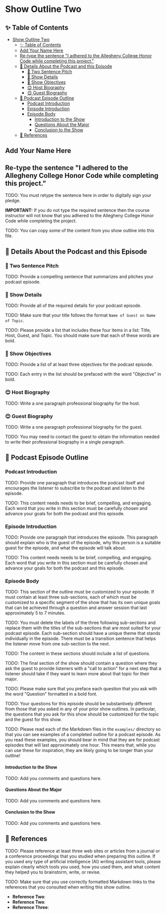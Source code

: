 # Show Outline Two

## ✨ Table of Contents

<!---toc start-->

* [Show Outline Two](#show-outline-one)
  * [✨ Table of Contents](#-table-of-contents)
  * [Add Your Name Here](#add-your-name-here)
  * [Re-type the sentence "I adhered to the Allegheny College Honor Code while completing this project."](#re-type-the-sentence-i-adhered-to-the-allegheny-college-honor-code-while-completing-this-project)
  * [📓  Details About the Podcast and this Episode](#-details-about-the-podcast-and-this-episode)
    * [🏁 Two Sentence Pitch](#-one-sentence-pitch)
    * [🔬 Show Details](#-show-details)
    * [📝 Show Objectives](#-show-objectives)
    * [😊 Host Biography](#-host-biography)
    * [😊 Guest Biography](#-guest-biography)
  * [🎉 Podcast Episode Outline](#-podcast-episode-outline)
    * [Podcast Introduction](#podcast-introduction)
    * [Episode Introduction](#episode-introduction)
    * [Episode Body](#episode-body)
      * [Introduction to the Show](#introduction-to-the-show)
      * [Questions About the Major](#questions-about-the-major)
      * [Conclusion to the Show](#conclusion-to-the-show)
  * [🦜 References](#-references)

<!---toc end-->

## Add Your Name Here

## Re-type the sentence "I adhered to the Allegheny College Honor Code while completing this project."

TODO: You must retype the sentence here in order to digitally sign your pledge.

**IMPORTANT:** If you do not type the required sentence then the course
instructor will not know that you adhered to the Allegheny College Honor Code
while completing the project.

TODO: You can copy some of the content from you show outline into this file.

## 📓  Details About the Podcast and this Episode

### 🏁 Two Sentence Pitch

TODO: Provide a compelling sentence that summarizes and pitches your podcast
episode.

### 🔬 Show Details

TODO: Provide all of the required details for your podcast episode.

TODO: Make sure that your title follows the format `Name of Guest on Name of Topic`.

TODO: Please provide a list that includes these four items in a list: Title,
Host, Guest, and Topic. You should make sure that each of these words are bold.

### 📝 Show Objectives

TODO: Provide a list of at least three objectives for the podcast episode.

TODO: Each entry in the list should be prefaced with the word "Objective" in bold.

### 😊 Host Biography

TODO: Write a one paragraph professional biography for the host.

### 😊 Guest Biography

TODO: Write a one paragraph professional biography for the guest.

TODO: You may need to contact the guest to obtain the information needed to
write their professional biography in a single paragraph.

## 🎉 Podcast Episode Outline

### Podcast Introduction

TODO: Provide one paragraph that introduces the podcast itself and encourages
the listener to subscribe to the podcast and listen to the episode.

TODO: This content needs needs to be brief, compelling, and engaging. Each word
that you write in this section must be carefully chosen and advance your goals
for both the podcast and this episode.

### Episode Introduction

TODO: Provide one paragraph that introduces the episode. This paragraph should
explain who is the guest of the episode, why this person is a suitable guest for
the episode, and what the episode will talk about.

TODO: This content needs needs to be brief, compelling, and engaging. Each word
that you write in this section must be carefully chosen and advance your goals
for both the podcast and this episode.

### Episode Body

TODO: This section of the outline must be customized to your episode. If must
contain at least three sub-sections, each of which must be customized to a
specific segment of the show that has its own unique goals that can be achieved
through a question and answer session that last approximately 5 to 7 minutes.

TODO: You must delete the labels of the three following sub-sections and replace
them with the titles of the sub-sections that are most suited for your podcast
episode. Each sub-section should have a unique theme that stands individually
in the episode. There must be a transition sentence that helps the listener move
from one sub-section to the next.

TODO: The content in these sections should include a list of questions.

TODO: The final section of the show should contain a question where they ask the
guest to provide listeners with a "call to action" for a next step that a
listener should take if they want to learn more about that topic for their
major.

TODO: Please make sure that you preface each question that you ask with the word
"Question" formatted in a bold font.

TODO: Your questions for this episode should be substantively different from
those that you asked in any of your prior show outlines. In particular, the
questions that you ask for this show should be customized for the topic and the
guest for this show.

TODO: Please read each of the Markdown files in the `examples/` directory so
that you can see examples of a completed outline for a podcast episode. As you
read these examples, you should bear in mind that they are for podcast episodes
that will last approximately one hour. This means that, while you can use these
for inspiration, they are likely going to be longer than your outline!

#### Introduction to the Show

TODO: Add you comments and questions here.

#### Questions About the Major

TODO: Add you comments and questions here.

#### Conclusion to the Show

TODO: Add you comments and questions here.

## 🦜 References

TODO: Please reference at least three web sites or articles from a journal or a
conference proceedings that you studied when preparing this outline. If you
used any type of artificial intelligence (AI) writing assistant tools, please explain
clearly which tools you used, how you used them, and what content they helped
you to brainstorm, write, or revise.

TODO: Make sure that you use correctly formatted Markdown links to the
references that you consulted when writing this show outline.

- **Reference Two**:
- **Reference Two**:
- **Reference Three**:
